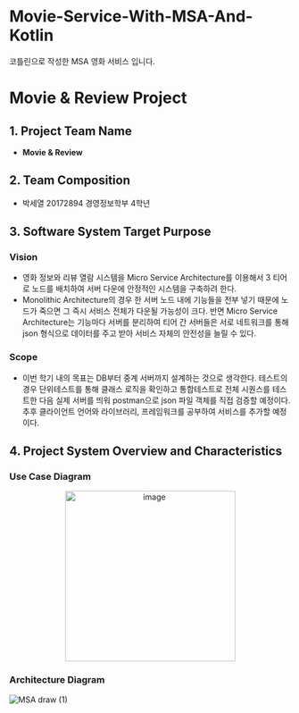 # Movie-Service-With-MSA-And-Kotlin
코틀린으로 작성한 MSA 영화 서비스 입니다.

# Movie & Review Project

## 1. Project Team Name
- **Movie & Review**

## 2. Team Composition
- 박세열 20172894 경영정보학부 4학년

## 3. Software System Target Purpose

### Vision
- 영화 정보와 리뷰 열람 시스템을 Micro Service Architecture를 이용해서 3 티어로 노드를 배치하여 서버 다운에 안정적인 시스템을 구축하려 한다.
- Monolithic Architecture의 경우 한 서버 노드 내에 기능들을 전부 넣기 때문에 노드가 죽으면 그 즉시 서비스 전체가 다운될 가능성이 크다. 반면 Micro Service Architecture는 기능마다 서버를 분리하여 티어 간 서버들은 서로 네트워크를 통해 json 형식으로 데이터를 주고 받아 서비스 자체의 안전성을 늘릴 수 있다.

### Scope
- 이번 학기 내의 목표는 DB부터 중계 서버까지 설계하는 것으로 생각한다. 테스트의 경우 단위테스트를 통해 클래스 로직을 확인하고 통합테스트로 전체 시퀀스를 테스트한 다음 실제 서버를 띄워 postman으로 json 파일 객체를 직접 검증할 예정이다. 추후 클라이언트 언어와 라이브러리, 프레임워크를 공부하여 서비스를 추가할 예정이다.


## 4.	Project System Overview and Characteristics

### Use Case Diagram
<div align = center>
<img width="305" alt="image" src="https://github.com/SeYeol00/Movie-Service-With-MSA-And-Kotlin/assets/79959576/6108043b-8150-4dd5-9d2c-e0d9f72e0b5c">
</div>

### Architecture Diagram
![MSA draw (1)](https://github.com/SeYeol00/Movie-Service-With-MSA-And-Kotlin/assets/79959576/aa790645-badf-4f32-882f-23d025630f66)


